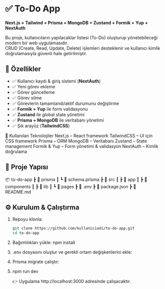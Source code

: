# ✅ To-Do App  
**Next.js + Tailwind + Prisma + MongoDB + Zustand + Formik + Yup + NextAuth**  

Bu proje, kullanıcıların yapılacaklar listesi (To-Do) oluşturup yönetebileceği modern bir web uygulamasıdır.  
CRUD (Create, Read, Update, Delete) işlemleri desteklenir ve kullanıcı kimlik doğrulamasıyla güvenli hale getirilmiştir.  



## 🚀 Özellikler  
- ✅ Kullanıcı kaydı & giriş sistemi (**NextAuth**)  
- ✅ Yeni görev ekleme  
- ✅ Görev güncelleme  
- ✅ Görev silme  
- ✅ Görevlerin tamamlandı/aktif durumunu değiştirme  
- ✅ **Formik + Yup** ile form validasyonu  
- ✅ **Zustand** ile global state yönetimi  
- ✅ **Prisma + MongoDB** ile veritabanı yönetimi  
- ✅ Şık arayüz (**TailwindCSS**)

  
📌 Kullanılan Teknolojiler
Next.js – React framework
TailwindCSS – UI için CSS framework
Prisma – ORM
MongoDB – Veritabanı
Zustand – State management
Formik & Yup – Form yönetimi & validasyon
NextAuth – Kimlik doğrulama



## 📂 Proje Yapısı  
📦 to-do-app
┣ 📂 prisma
┃ ┗ 📜 schema.prisma
┣ 📂 src
┃ ┣ 📂 app
┃ ┣ 📂 components
┃ ┣ 📂 lib
┃ ┗ 📂 pages
┣ 📜 .env
┣ 📜 package.json
┣ 📜 README.md  


## ⚙️ Kurulum & Çalıştırma  

1. Repoyu klonla:  
   ```bash
   git clone https://github.com/kullaniciadi/to-do-app.git
   cd to-do-app
2. Bağımlılıkları yükle:
  npm install

 3. .env dosyasını oluştur ve gerekli ortam değişkenlerini ekle:  
 4. Prisma migrate çalıştır:
 5. npm run dev

    👉 Uygulama http://localhost:3000 adresinde çalışacaktır.
